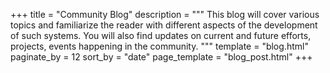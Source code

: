 +++
title = "Community Blog"
description = """
This blog will cover various topics and familiarize the reader with different
aspects of the development of such systems.
You will also find updates on current and future efforts, projects, events happening in the community.
"""
template = "blog.html"
paginate_by = 12
sort_by = "date"
page_template = "blog_post.html"
+++
